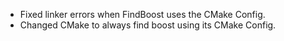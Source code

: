 - Fixed linker errors when FindBoost uses the CMake Config.
- Changed CMake to always find boost using its CMake Config.

